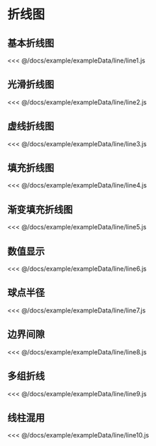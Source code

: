 # 折线图

## 基本折线图

<demo :option="line1" />

<fold-box>
<<< @/docs/example/exampleData/line/line1.js
</fold-box>

## 光滑折线图

<demo :option="line2" />

<fold-box>
<<< @/docs/example/exampleData/line/line2.js
</fold-box>

## 虚线折线图

<demo :option="line3" />

<fold-box>
<<< @/docs/example/exampleData/line/line3.js
</fold-box>

## 填充折线图

<demo :option="line4" />

<fold-box>
<<< @/docs/example/exampleData/line/line4.js
</fold-box>

## 渐变填充折线图

<demo :option="line5" />

<fold-box>
<<< @/docs/example/exampleData/line/line5.js
</fold-box>

## 数值显示

<demo :option="line6" />

<fold-box>
<<< @/docs/example/exampleData/line/line6.js
</fold-box>

## 球点半径

<demo :option="line7" />

<fold-box>
<<< @/docs/example/exampleData/line/line7.js
</fold-box>

## 边界间隙

<demo :option="line8" />

<fold-box>
<<< @/docs/example/exampleData/line/line8.js
</fold-box>

## 多组折线

<demo :option="line9" />

<fold-box>
<<< @/docs/example/exampleData/line/line9.js
</fold-box>

## 线柱混用

<demo :option="line10" />

<fold-box>
<<< @/docs/example/exampleData/line/line10.js
</fold-box>

<script>
import line1 from './exampleData/line/line1.js'
import line2 from './exampleData/line/line2.js'
import line3 from './exampleData/line/line3.js'
import line4 from './exampleData/line/line4.js'
import line5 from './exampleData/line/line5.js'
import line6 from './exampleData/line/line6.js'
import line7 from './exampleData/line/line7.js'
import line8 from './exampleData/line/line8.js'
import line9 from './exampleData/line/line9.js'
import line10 from './exampleData/line/line10.js'

export default {
  data () {
    return {
      line1,
      line2,
      line3,
      line4,
      line5,
      line6,
      line7,
      line8,
      line9,
      line10
    }
  }
}
</script>